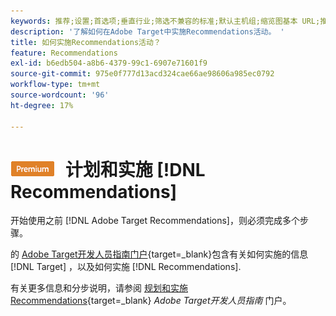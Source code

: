 ```yaml
---
keywords: 推荐;设置;首选项;垂直行业;筛选不兼容的标准;默认主机组;缩览图基本 URL;推荐 API 令牌
description: '了解如何在Adobe Target中实施Recommendations活动。 '
title: 如何实施Recommendations活动？
feature: Recommendations
exl-id: b6edb504-a8b6-4379-99c1-6907e71601f9
source-git-commit: 975e0f777d13acd324cae66ae98606a985ec0792
workflow-type: tm+mt
source-wordcount: '96'
ht-degree: 17%

---
```


# ![PREMIUM](/help/main/assets/premium.png) 计划和实施 [!DNL Recommendations]

开始使用之前 [!DNL Adobe Target Recommendations]，则必须完成多个步骤。

的 [Adobe Target开发人员指南门户](https://developer.adobe.com/target/){target=_blank}包含有关如何实施的信息 [!DNL Target] ，以及如何实施 [!DNL Recommendations].

有关更多信息和分步说明，请参阅 [规划和实施Recommendations](https://developer-stage.adobe.com/target/implement/recommendations/){target=_blank} *Adobe Target开发人员指南* 门户。
